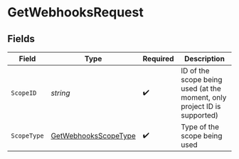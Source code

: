 # GetWebhooksRequest


## Fields

| Field                                                                    | Type                                                                     | Required                                                                 | Description                                                              |
| ------------------------------------------------------------------------ | ------------------------------------------------------------------------ | ------------------------------------------------------------------------ | ------------------------------------------------------------------------ |
| `ScopeID`                                                                | *string*                                                                 | :heavy_check_mark:                                                       | ID of the scope being used (at the moment, only project ID is supported) |
| `ScopeType`                                                              | [GetWebhooksScopeType](../../models/operations/getwebhooksscopetype.md)  | :heavy_check_mark:                                                       | Type of the scope being used                                             |